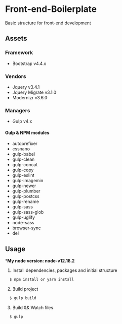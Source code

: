 # Front-end-Boilerplate
Basic structure for front-end development

## Assets

### Framework
- Bootstrap v4.4.x

### Vendors
- Jquery v3.4.1
- Jquery Migrate v3.1.0
- Modernizr v3.6.0

### Managers
- Gulp v4.x

#### Gulp & NPM modules
- autoprefixer
- cssnano
- gulp-babel
- gulp-clean
- gulp-concat
- gulp-copy
- gulp-eslint
- gulp-imagemin
- gulp-newer
- gulp-plumber
- gulp-postcss
- gulp-rename
- gulp-sass
- gulp-sass-glob
- gulp-uglify
- node-sass
- browser-sync
- del

## Usage

***My node version: node-v12.18.2**

1. Install dependencies, packages and initial structure

```sh
  $ npm install or yarn install
  ```
2. Build project

```sh
  $ gulp build
  ```
3. Build && Watch files

```sh
  $ gulp
  ```